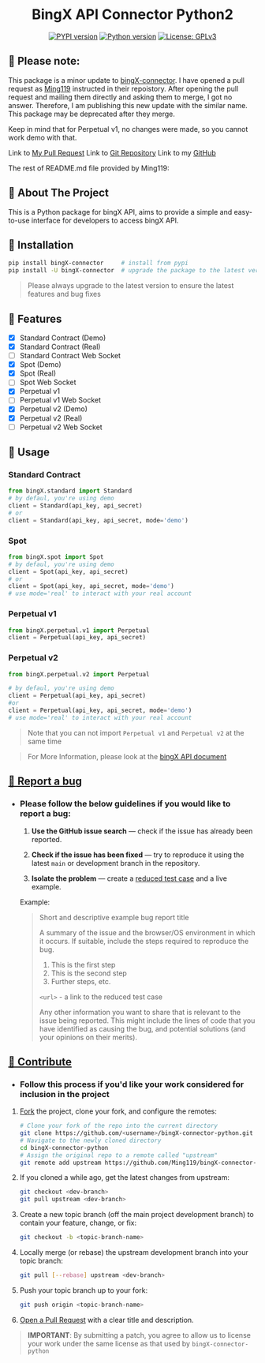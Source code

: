 <div align="center">

# BingX API Connector Python2
[![PYPI version][pypi-shield]][pypi-url]
[![Python version][python-shield]][python-url]
[![License: GPLv3][license-shield]][license-url]

</div>

## 📌 Please note:

This package is a minor update to [bingX-connector](https://pypi.org/project/bingX-connector/).
I have opened a pull request as [Ming119](https://github.com/Ming119) instructed in their repoistory. After opening the pull request and mailing them directly and asking them to merge, I got no answer. Therefore, I am publishing this new update with the similar name. This package may be deprecated after they merge.

Keep in mind that for Perpetual v1, no changes were made, so you cannot work demo with that.

Link to [My Pull Request](https://github.com/Ming119/bingX-connector-python/pull/21)
Link to [Git Repository](https://github.com/demonarch/bingX-connector-python)
Link to my [GitHub](https://github.com/demonarch)


The rest of README.md file provided by Ming119:



## 📌 About The Project

This is a Python package for bingX API, aims to provide a simple and easy-to-use interface for developers to access bingX API.

## 📌 Installation

```bash
pip install bingX-connector     # install from pypi
pip install -U bingX-connector  # upgrade the package to the latest version
```
> Please always upgrade to the latest version to ensure the latest features and bug fixes


## 📌 Features

- [x] Standard Contract (Demo)
- [x] Standard Contract (Real)
- [ ] Standard Contract Web Socket
- [x] Spot (Demo)
- [x] Spot (Real)
- [ ] Spot Web Socket
- [x] Perpetual v1
- [ ] Perpetual v1 Web Socket
- [x] Perpetual v2 (Demo)
- [x] Perpetual v2 (Real)
- [ ] Perpetual v2 Web Socket

## 📌 Usage

### Standard Contract
```python
from bingX.standard import Standard
# by defaul, you're using demo
client = Standard(api_key, api_secret)
# or
client = Standard(api_key, api_secret, mode='demo')
```

### Spot
```python
from bingX.spot import Spot
# by defaul, you're using demo
client = Spot(api_key, api_secret)
# or
client = Spot(api_key, api_secret, mode='demo')
# use mode='real' to interact with your real account
```

### Perpetual v1
```python
from bingX.perpetual.v1 import Perpetual
client = Perpetual(api_key, api_secret)
```

### Perpetual v2
```python
from bingX.perpetual.v2 import Perpetual

# by defaul, you're using demo
client = Perpetual(api_key, api_secret)
#or
client = Perpetual(api_key, api_secret, mode='demo')
# use mode='real' to interact with your real account
```
> Note that you can not import `Perpetual v1` and `Perpetual v2` at the same time

> For More Information, please look at the [bingX API document](https://bingx-api.github.io/docs/)

## [📌 Report a bug](https://github.com/Ming119/bingX-connector-python/issues)

- ### Please follow the below guidelines if you would like to report a bug:

  1. **Use the GitHub issue search** &mdash; check if the issue has already been reported.

  2. **Check if the issue has been fixed** &mdash; try to reproduce it using the latest `main` or development branch in the repository.

  3. **Isolate the problem** &mdash; create a [reduced test case](http://css-tricks.com/reduced-test-cases/) and a live example.


  Example:

  > Short and descriptive example bug report title
  >
  > A summary of the issue and the browser/OS environment in which it occurs. If
  > suitable, include the steps required to reproduce the bug.
  >
  > 1. This is the first step
  > 2. This is the second step
  > 3. Further steps, etc.
  >
  > `<url>` - a link to the reduced test case
  >
  > Any other information you want to share that is relevant to the issue being
  > reported. This might include the lines of code that you have identified as
  > causing the bug, and potential solutions (and your opinions on their
  > merits).

## [📌 Contribute](https://github.com/Ming119/bingX-connector-python/pulls)
-  ### Follow this process if you'd like your work considered for inclusion in the project
  1. [Fork](http://help.github.com/fork-a-repo/) the project, clone your fork, and configure the remotes:
  
      ```bash
      # Clone your fork of the repo into the current directory
      git clone https://github.com/<username>/bingX-connector-python.git
      # Navigate to the newly cloned directory
      cd bingX-connector-python
      # Assign the original repo to a remote called "upstream"
      git remote add upstream https://github.com/Ming119/bingX-connector-python
      ```

  2. If you cloned a while ago, get the latest changes from upstream:
  
      ```bash
      git checkout <dev-branch>
      git pull upstream <dev-branch>
      ```
  
  3. Create a new topic branch (off the main project development branch) to contain your feature, change, or fix:

      ```bash
      git checkout -b <topic-branch-name>
      ```

  4. Locally merge (or rebase) the upstream development branch into your topic branch:

      ```bash
      git pull [--rebase] upstream <dev-branch>
      ```

  5. Push your topic branch up to your fork:

      ```bash
      git push origin <topic-branch-name>
      ```
  6. [Open a Pull Request](https://help.github.com/articles/using-pull-requests/) with a clear title and description.

  >  **IMPORTANT**: By submitting a patch, you agree to allow us to license your work under the same license as that used by `bingX-connector-python`

[original-github-repo]: https://github.com/Ming119/bingX-connector-python/
[original-pypi-package]: https://pypi.org/project/bingX-connector/
[pull-request-url]: https://github.com/Ming119/bingX-connector-python/pull/21
[pypi-shield]: https://img.shields.io/pypi/v/bingX-connector2
[pypi-url]: https://pypi.org/project/bingX-connector2/
[python-shield]: https://img.shields.io/pypi/pyversions/bingX-connector2
[python-url]: https://www.python.org/downloads/
[license-shield]: https://img.shields.io/github/license/demonarch/bingX-connector-python
[license-url]: https://www.gnu.org/licenses/gpl-3.0.en.html